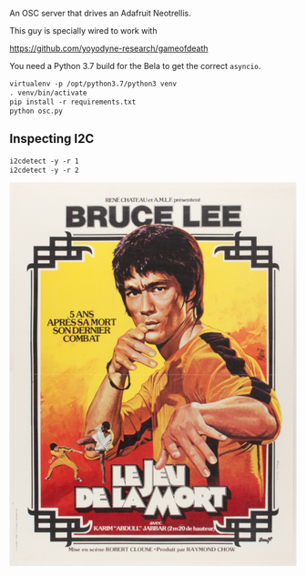An OSC server that drives an Adafruit Neotrellis.

This guy is specially wired to work with

https://github.com/yoyodyne-research/gameofdeath

You need a Python 3.7 build for the Bela to get the correct `asyncio`.

    virtualenv -p /opt/python3.7/python3 venv
    . venv/bin/activate
    pip install -r requirements.txt
    python osc.py

## Inspecting I2C
```
i2cdetect -y -r 1
i2cdetect -y -r 2
```

![Bruce](legod.jpg)
